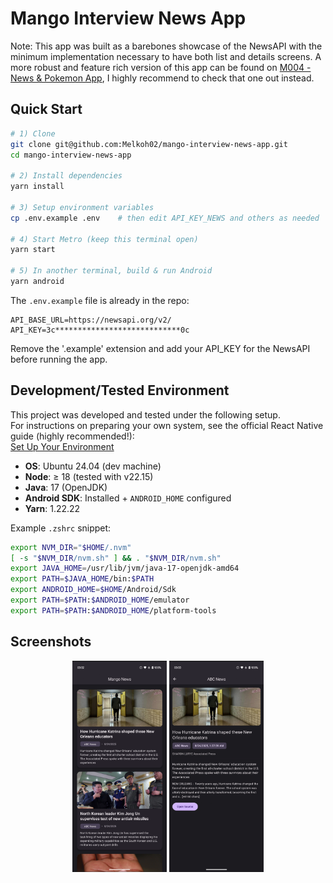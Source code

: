 # Mango Interview News App

Note: This app was built as a barebones showcase of the NewsAPI with the minimum implementation necessary to have both list and details screens.
A more robust and feature rich version of this app can be found on [M004 - News & Pokemon App](https://github.com/Melkoh02/M004-News-Pokemon-App), I highly recommend to check that one out instead.

## Quick Start

```bash
# 1) Clone
git clone git@github.com:Melkoh02/mango-interview-news-app.git
cd mango-interview-news-app

# 2) Install dependencies
yarn install

# 3) Setup environment variables
cp .env.example .env    # then edit API_KEY_NEWS and others as needed

# 4) Start Metro (keep this terminal open)
yarn start

# 5) In another terminal, build & run Android
yarn android 
````

The `.env.example` file is already in the repo:
```dotenv
API_BASE_URL=https://newsapi.org/v2/
API_KEY=3c****************************0c
```

Remove the '.example' extension and add your API_KEY for the NewsAPI before running the app.

## Development/Tested Environment

This project was developed and tested under the following setup.  
For instructions on preparing your own system, see the official React Native guide (highly recommended!):  
[Set Up Your Environment](https://reactnative.dev/docs/set-up-your-environment)

* **OS**: Ubuntu 24.04 (dev machine)
* **Node**: ≥ 18 (tested with v22.15)
* **Java**: 17 (OpenJDK)
* **Android SDK**: Installed + `ANDROID_HOME` configured
* **Yarn**: 1.22.22

Example `.zshrc` snippet:

```bash
export NVM_DIR="$HOME/.nvm"
[ -s "$NVM_DIR/nvm.sh" ] && . "$NVM_DIR/nvm.sh"
export JAVA_HOME=/usr/lib/jvm/java-17-openjdk-amd64
export PATH=$JAVA_HOME/bin:$PATH
export ANDROID_HOME=$HOME/Android/Sdk
export PATH=$PATH:$ANDROID_HOME/emulator
export PATH=$PATH:$ANDROID_HOME/platform-tools
```

## Screenshots
<p align="center">
  <img src="docs/screenshots/news_list.png" width="30%" />
  <img src="docs/screenshots/news_detail.png" width="30%" />
</p>